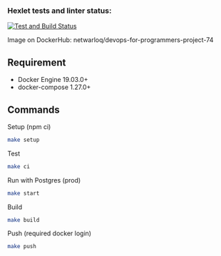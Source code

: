 ### Hexlet tests and linter status:
[![Test and Build Status](https://github.com/netwarloq/js-fastify-blog/actions/workflows/push.yml/badge.svg)](https://github.com/netwarloq/js-fastify-blog/actions)

Image on DockerHub: netwarloq/devops-for-programmers-project-74

## Requirement
* Docker Engine 19.03.0+
* docker-compose 1.27.0+

## Commands
Setup (npm ci)

```bash
make setup
```

Test

```bash
make ci
```

Run with Postgres (prod)
```bash
make start
```

Build

```bash
make build
```

Push (required docker login)

```bash
make push
```
